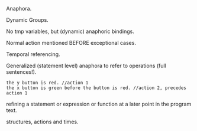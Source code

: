 Anaphora.

Dynamic Groups.

No tmp variables, but (dynamic) anaphoric bindings.

Normal action mentioned BEFORE exceptional cases.

Temporal referencing.

Generalized (statement level) anaphora to refer to operations (full sentences!).

```
the y button is red. //action 1
the x button is green before the button is red. //action 2, precedes action 1 
```

refining a statement or expression or function at a later point in the program text.

structures, actions and times.